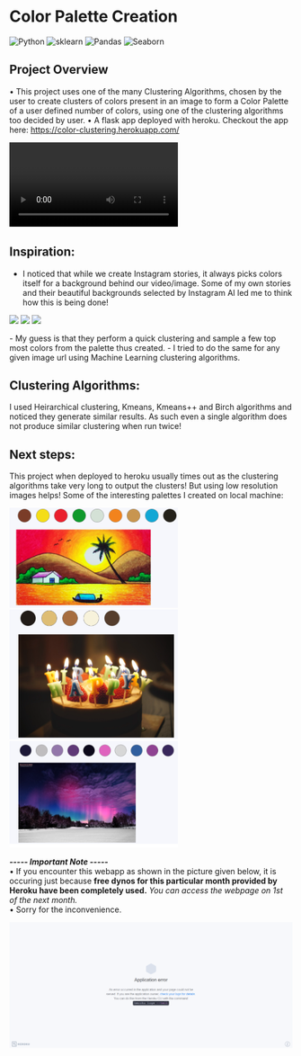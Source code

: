 # Color Palette Creation
![Python](https://img.shields.io/badge/Python-3.7.9-brightgreen) ![sklearn](https://img.shields.io/badge/sklearn-library-yellowgreen.svg) ![Pandas](https://img.shields.io/badge/pandas-library-green.svg) ![Seaborn](https://img.shields.io/badge/seaborn-library-orange.svg)

## Project Overview
• This project uses one of the many Clustering Algorithms, chosen by the user to create clusters of colors present in an image to form a Color Palette of a user defined number of colors, using one of the clustering algorithms too decided by user.
• A flask app deployed with heroku. Checkout the app here: https://color-clustering.herokuapp.com/

![demo](https://user-images.githubusercontent.com/13835601/128101864-b9563df1-3cc8-4c91-a83e-fbff89af275c.mp4)

## Inspiration:
- I noticed that while we create Instagram stories, it always picks colors itself for a background behind our video/image. Some of my own stories and their beautiful backgrounds selected by Instagram AI led me to think how this is being done!
<p float="left">
<img src="readme_resources/img1.png" width=200/>
<img src="readme_resources/img2.png" width=200/>
<img src="readme_resources/img3.png" width=200/>
</p>
- My guess is that they perform a quick clustering and sample a few top most colors from the palette thus created.
- I tried to do the same for any given image url using Machine Learning clustering algorithms.

## Clustering Algorithms:
I used Heirarchical clustering, Kmeans, Kmeans++ and Birch algorithms and noticed they generate similar results. As such even a single algorithm does not produce similar clustering when run twice!

## Next steps:
This project when deployed to heroku usually times out as the clustering algorithms take very long to output the clusters! But using low resolution images helps!
Some of the interesting palettes I created on local machine:
<p float="left">
<img src="readme_resources/result1.png" width=300/>
<img src="readme_resources/result2.png" width=300/>
<img src="readme_resources/result3.png" width=300/>
</p>


_**----- Important Note -----**_<br />
• If you encounter this webapp as shown in the picture given below, it is occuring just because **free dynos for this particular month provided by Heroku have been completely used.** _You can access the webpage on 1st of the next month._<br />
• Sorry for the inconvenience.

![Heroku-Error](readme_resources/application-error-heroku.png)
